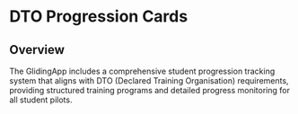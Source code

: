 # DTO Progression Cards

## Overview

The GlidingApp includes a comprehensive student progression tracking system that aligns with DTO (Declared Training Organisation) requirements, providing structured training programs and detailed progress monitoring for all student pilots.
